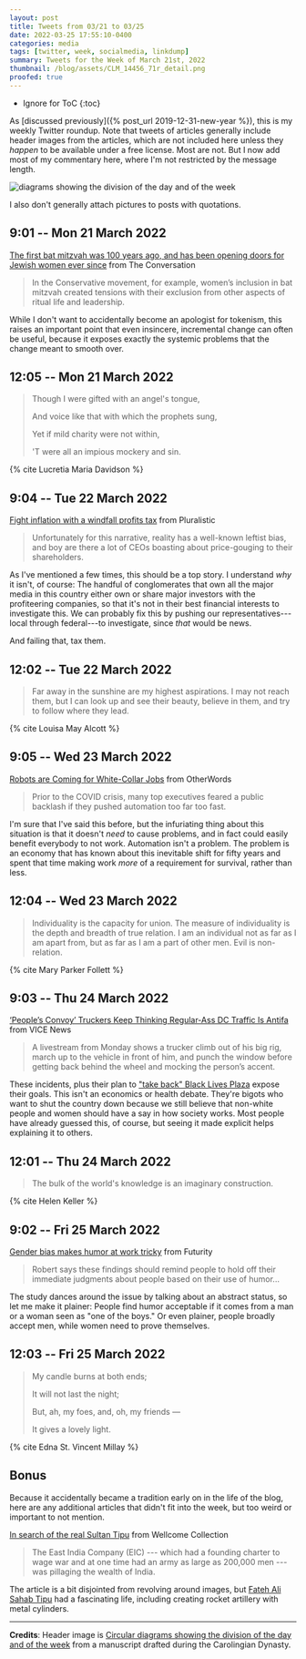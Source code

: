```yaml
---
layout: post
title: Tweets from 03/21 to 03/25
date: 2022-03-25 17:55:10-0400
categories: media
tags: [twitter, week, socialmedia, linkdump]
summary: Tweets for the Week of March 21st, 2022
thumbnail: /blog/assets/CLM_14456_71r_detail.png
proofed: true
---
```


* Ignore for ToC
{:toc}

As [discussed previously]({% post_url 2019-12-31-new-year %}), this is my weekly Twitter roundup.  Note that tweets of articles generally include header images from the articles, which are not included here unless they *happen* to be available under a free license.  Most are not.  But I now add most of my commentary here, where I'm not restricted by the message length.

![diagrams showing the division of the day and of the week](/blog/assets/CLM_14456_71r_detail.png "diagrams showing the division of the day and of the week")

I also don't generally attach pictures to posts with quotations.

## 9:01 -- Mon 21 March 2022

[<i class="fab fa-twitter-square"></i>](https://jcolag.github.io/twitter/1505892229662998532) [The first bat mitzvah was 100 years ago, and has been opening doors for Jewish women ever since](https://theconversation.com/the-first-bat-mitzvah-was-100-years-ago-and-has-been-opening-doors-for-jewish-women-ever-since-178946) from The Conversation

 > In the Conservative movement, for example, women’s inclusion in bat mitzvah created tensions with their exclusion from other aspects of ritual life and leadership.

While I don't want to accidentally become an apologist for tokenism, this raises an important point that even insincere, incremental change can often be useful, because it exposes exactly the systemic problems that the change meant to smooth over.

## 12:05 -- Mon 21 March 2022

[<i class="fab fa-twitter-square"></i>](https://jcolag.github.io/twitter/1505938534913429509)

 > Though I were gifted with an angel's tongue,
 >
 > And voice like that with which the prophets sung,
 >
 > Yet if mild charity were not within,
 >
 > 'T were all an impious mockery and sin.

{% cite Lucretia Maria Davidson %}

## 9:04 -- Tue 22 March 2022

[<i class="fab fa-twitter-square"></i>](https://jcolag.github.io/twitter/1506255372692058118) [Fight inflation with a windfall profits tax](https://pluralistic.net/2022/03/15/sanctions-financing/#soak-the-rich) from Pluralistic

 > Unfortunately for this narrative, reality has a well-known leftist bias, and boy are there a lot of CEOs boasting about price-gouging to their shareholders.

As I've mentioned a few times, this should be a top story.  I understand *why* it isn't, of course:  The handful of conglomerates that own all the major media in this country either own or share major investors with the profiteering companies, so that it's not in their best financial interests to investigate this.  We can probably fix this by pushing our representatives---local through federal---to investigate, since *that* would be news.

And failing that, tax them.

## 12:02 -- Tue 22 March 2022

[<i class="fab fa-twitter-square"></i>](https://jcolag.github.io/twitter/1506300167711977472)

 > Far away in the sunshine are my highest aspirations. I may not reach them, but I can look up and see their beauty, believe in them, and try to follow where they lead.

{% cite Louisa May Alcott %}

## 9:05 -- Wed 23 March 2022

[<i class="fab fa-twitter-square"></i>](https://jcolag.github.io/twitter/1506618012337532931) [Robots are Coming for White-Collar Jobs](https://otherwords.org/robots-are-coming-for-white-collar-jobs/) from OtherWords

 > Prior to the COVID crisis, many top executives feared a public backlash if they pushed automation too far too fast.

I'm sure that I've said this before, but the infuriating thing about this situation is that it doesn't *need* to cause problems, and in fact could easily benefit everybody to not work.  Automation isn't a problem.  The problem is an economy that has known about this inevitable shift for fifty years and spent that time making work *more* of a requirement for survival, rather than less.

## 12:04 -- Wed 23 March 2022

[<i class="fab fa-twitter-square"></i>](https://jcolag.github.io/twitter/1506663060445929472)

 > Individuality is the capacity for union. The measure of individuality is the depth and breadth of true relation. I am an individual not as far as I am apart from, but as far as I am a part of other men. Evil is non-relation.

{% cite Mary Parker Follett %}

## 9:03 -- Thu 24 March 2022

[<i class="fab fa-twitter-square"></i>](https://jcolag.github.io/twitter/1506979896618205200) [‘People’s Convoy’ Truckers Keep Thinking Regular-Ass DC Traffic Is Antifa](https://www.vice.com/en/article/5dg4jb/peoples-convoy-truckers-keep-thinking-regular-ass-dc-traffic-is-antifa) from VICE News

 > A livestream from Monday shows a trucker climb out of his big rig, march up to the vehicle in front of him, and punch the window before getting back behind the wheel and mocking the person’s accent.

These incidents, plus their plan to ["take back" Black Lives Plaza](https://www.vice.com/en_us/article/m7v4wb/peoples-trucker-convoy-black-lives-matter-plaza) expose their goals.  This isn't an economics or health debate.  They're bigots who want to shut the country down because we still believe that non-white people and women should have a say in how society works.  Most people have already guessed this, of course, but seeing it made explicit helps explaining it to others.

## 12:01 -- Thu 24 March 2022

[<i class="fab fa-twitter-square"></i>](https://jcolag.github.io/twitter/1507024691818639365)

 > The bulk of the world's knowledge is an imaginary construction.

{% cite Helen Keller %}

## 9:02 -- Fri 25 March 2022

[<i class="fab fa-twitter-square"></i>](https://jcolag.github.io/twitter/1507342032942993411) [Gender bias makes humor at work tricky](https://www.futurity.org/gender-status-humor-at-work-2713262-2/) from Futurity

 > Robert says these findings should remind people to hold off their immediate judgments about people based on their use of humor...

The study dances around the issue by talking about an abstract status, so let me make it plainer:  People find humor acceptable if it comes from a man or a woman seen as "one of the boys."  Or even plainer, people broadly accept men, while women need to prove themselves.

## 12:03 -- Fri 25 March 2022

[<i class="fab fa-twitter-square"></i>](https://jcolag.github.io/twitter/1507387583101349890)

 > My candle burns at both ends;
 >
 > It will not last the night;
 >
 > But, ah, my foes, and, oh, my friends —
 >
 > It gives a lovely light.

{% cite Edna St. Vincent Millay %}

## Bonus

Because it accidentally became a tradition early on in the life of the blog, here are any additional articles that didn't fit into the week, but too weird or important to not mention.

<i class="fas fa-square"></i> [In search of the real Sultan Tipu](https://wellcomecollection.org/articles/YhYEqBMAADOEeq4e) from Wellcome Collection

 > The East India Company (EIC) --- which had a founding charter to wage war and at one time had an army as large as 200,000 men --- was pillaging the wealth of India.

The article is a bit disjointed from revolving around images, but [Fateh Ali Sahab Tipu](https://en.wikipedia.org/wiki/Tipu_Sultan) had a fascinating life, including creating rocket artillery with metal cylinders.

* * *

**Credits**:  Header image is [Circular diagrams showing the division of the day and of the week](https://commons.wikimedia.org/wiki/File:CLM_14456_71r_detail.jpg) from a manuscript drafted during the Carolingian Dynasty.
